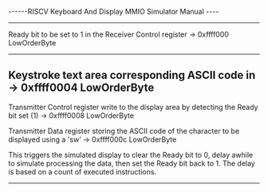 
------RISCV Keyboard And Display MMIO Simulator Manual ----


----
Ready bit to be set to 1 in the Receiver Control register  -> 0xffff000 LowOrderByte

-------
Keystroke text area  corresponding ASCII code in -> 0xffff0004 LowOrderByte
------

Transmitter Control register write to the display area by detecting the Ready bit set (1) -> 0xffff0008 LowOrderByte

Transmitter Data register storing the ASCII code of the character to be displayed using a 'sw' -> 0xffff000c LowOrderByte

This triggers the simulated display to clear the Ready bit to 0, delay awhile to simulate processing the data, then set the Ready bit back to 1.  The delay is based on a count of executed instructions.

-------
